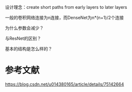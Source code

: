 设计理念：create short paths from early layers to later layers

一般的卷积网络连接为n连接，而DenseNet为n*(n+1)/2个连接

为什么参数会减少？

与ResNet的区别？

基本的结构是怎么样的？


# 参考文献
https://blog.csdn.net/u014380165/article/details/75142664


